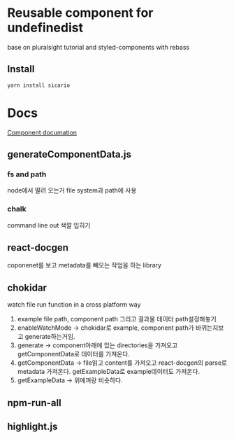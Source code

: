 # Reusable component for undefinedist
base on pluralsight tutorial and styled-components with rebass

## Install
```
yarn install sicario
```

# Docs
[Component documation](https://undefinedist.github.io/sicario/)

## generateComponentData.js

### fs and path
node에서 딸려 오는거 file system과 path에 사용

### chalk
command line out 색깔 입히기

## react-docgen
coponenet를 보고 metadata를 빼오는 작업을 하는 library

## chokidar
watch file run function in a cross platform way

1. example file path, component path 그리고 결과물 데이터 path설정해놓기
2. enableWatchMode -> chokidar로 example, component path가 바뀌는지보고
   generate하는거임.
3. generate -> component아래에 있는 directories을 가져오고 getComponentData로
   데이터를 가져온다.
4. getComponentData -> file읽고 content를 가져오고 react-docgen의 parse로
   metadata 가져온다. getExampleData로 example데이터도 가져온다.
5. getExampleData -> 위에꺼랑 비슷하다.

## npm-run-all

## highlight.js


